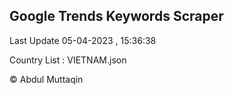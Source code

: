 

## Google Trends Keywords Scraper 
 
Last Update 05-04-2023 , 15:36:38

Country List :
VIETNAM.json



© Abdul Muttaqin 
